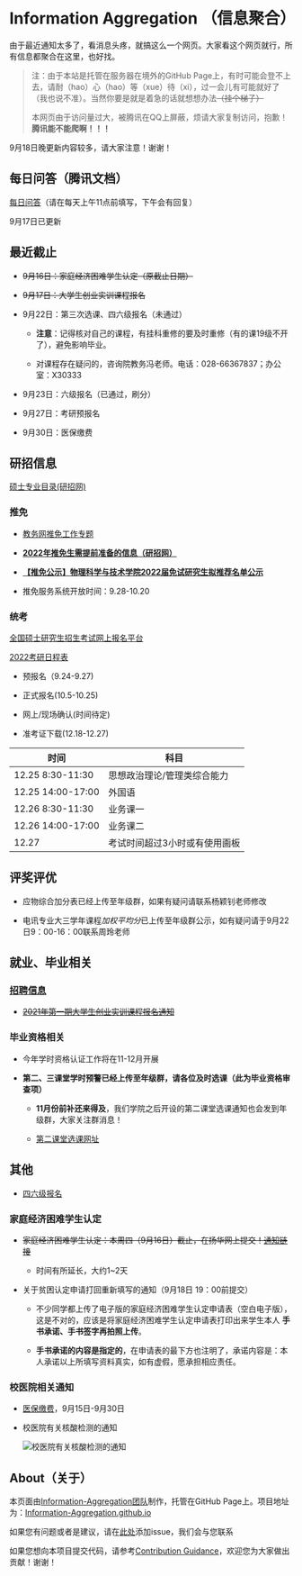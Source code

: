 # Information Aggregation （信息聚合）

由于最近通知太多了，看消息头疼，就搞这么一个网页。大家看这个网页就行，所有信息都聚合在这里，也好找。

> 注：由于本站是托管在服务器在境外的GitHub Page上，有时可能会登不上去，请耐（hao）心（hao）等（xue）待（xi），过一会儿有可能就好了（我也说不准）。当然你要是就是着急的话就想想办法~~（挂个梯子）~~
>
> 本网页由于访问量过大，被腾讯在QQ上屏蔽，烦请大家复制访问，抱歉！**腾讯能不能爬啊！！！**

9月18日晚更新内容较多，请大家注意！谢谢！

## 每日问答（腾讯文档）

[每日问答](https://docs.qq.com/sheet/DSXpVbUp0eEpBaGFn)（请在每天上午11点前填写，下午会有回复）

9月17日已更新

## 最近截止

* ~~9月16日：家庭经济困难学生认定（原截止日期）~~

* ~~9月17日：大学生创业实训课程报名~~

* 9月22日：第三次选课、四六级报名（未通过）

    * **注意**：记得核对自己的课程，有挂科重修的要及时重修（有的课19级不开了），避免影响毕业。

    * 对课程存在疑问的，咨询院教务冯老师。电话：028-66367837；办公室：X30333

* 9月23日：六级报名（已通过，刷分）

* 9月27日：考研预报名

* 9月30日：医保缴费

## 研招信息

[硕士专业目录(研招网)](https://yz.chsi.com.cn/zsml/zyfx_search.jsp)

### 推免

* [教务网推免工作专题](http://jwc.swjtu.edu.cn/vatuu/WebAction?setAction=newsDetail&viewType=web&newsId=3935E695EC7FB6E0)

* **[2022年推免生需提前准备的信息（研招网）](https://yz.chsi.com.cn/kyzx/other/202109/20210910/2107346362.html)**

* **[【推免公示】物理科学与技术学院2022届免试研究生拟推荐名单公示](https://phys.swjtu.edu.cn/info/1176/7890.htm)**

* 推免服务系统开放时间：9.28-10.20

### 统考

[全国硕士研究生招生考试网上报名平台](https://yz.chsi.com.cn/yzwb/)

[2022考研日程表](https://yz.chsi.com.cn/kyzx/jybzc/202109/20210903/2106041625.html)

* 预报名（9.24-9.27)

* 正式报名(10.5-10.25)

* 网上/现场确认(时间待定)

* 准考证下载(12.18-12.27)

|时间|科目|
|--|--|
|12.25 8:30-11:30|思想政治理论/管理类综合能力|
|12.25 14:00-17:00|外国语|
|12.26 8:30-11:30|业务课一|
|12.26 14:00-17:00|业务课二|
|12.27 |考试时间超过3小时或有使用画板|

## 评奖评优

* 应物综合加分表已经上传至年级群，如果有疑问请联系杨颖钊老师修改

* 电讯专业大三学年课程*加权平均分*已上传至年级群公示，如有疑问请于9月22日9：00-16：00联系周玲老师

## 就业、毕业相关

### [招聘信息](./recruit.md)

* ~~[2021年第一期大学生创业实训课程报名通知](http://jwc.swjtu.edu.cn/vatuu/WebAction?setAction=newsDetail&viewType=web&newsId=942ECAAAD0A571F8)~~

### 毕业资格相关

* 今年学时资格认证工作将在11-12月开展

* **第二、三课堂学时预警已经上传至年级群，请各位及时选课（此为毕业资格审查项）**

    * **11月份前补还来得及**，我们学院之后开设的第二课堂选课通知也会发到年级群，大家关注群消息！

    * [第二课堂选课网址](http://jwc.swjtu.edu.cn/vatuu/YouthIndexAction?setAction=index)

## 其他

* [四六级报名](http://jwc.swjtu.edu.cn/vatuu/WebAction?setAction=newsDetail&viewType=web&newsId=32D9973D3A2DA7FB)

### 家庭经济困难学生认定

* ~~家庭经济困难学生认定：本周四（9月16日）截止，在扬华网上提交！[通知链接](http://xg.swjtu.edu.cn/web/Home/Detail?xvw34vmu=010j_M3=ea455h0h-d4b3-e5gf-a1b1-5fc2b2ejdei0.shtml)~~

    * 时间有所延长，大约1~2天

* 关于贫困认定申请打回重新填写的通知（9月18日 19：00前提交）

    * 不少同学都上传了电子版的家庭经济困难学生认定申请表（空白电子版），这是不对的，应该是将家庭经济困难学生认定申请表打印出来学生本人 **手书承诺、手书签字再拍照上传**。

    * **手书承诺的内容是指定的**，在申请表的最下方也注明了，承诺内容是：本人承诺以上所填写资料真实，如有虚假，愿承担相应责任。

### 校医院相关通知

* [医保缴费](https://hospital.swjtu.edu.cn/info/1009/1847.htm)，9月15日-9月30日

* 校医院有关核酸检测的通知

    ![校医院有关核酸检测的通知](https://cdn.jsdelivr.net/gh/xiaodl813/FigureBed//20210915230327.png)

## About（关于）

本页面由[Information-Aggregation团队](https://github.com/Information-Aggregation)制作，托管在GitHub Page上。项目地址为：[Information-Aggregation.github.io](https://github.com/Information-Aggregation/Information-Aggregation.github.io)

如果您有问题或者是建议，请在[此处](https://github.com/Information-Aggregation/Information-Aggregation.github.io/issues)添加issue，我们会与您联系

如果您想向本项目提交代码，请参考[Contribution Guidance](./contribution.md)，欢迎您为大家做出贡献！谢谢！
